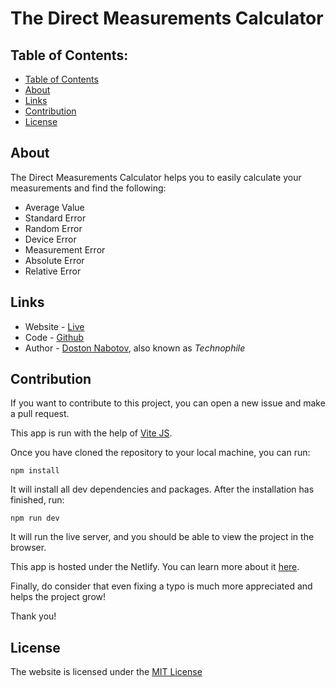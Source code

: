 # The Direct Measurements Calculator

## Table of Contents:

- [Table of Contents](#table-of-contents)
- [About](#about)
- [Links](#links)
- [Contribution](#contribution)
- [License](#license)

## About

The Direct Measurements Calculator helps you to easily calculate your measurements and find the following:

- Average Value
- Standard Error
- Random Error
- Device Error
- Measurement Error
- Absolute Error
- Relative Error

## Links

- Website - [Live](https://direct-measurements-calculator.netlify.app/)
- Code - [Github](https://github.com/dostonnabotov/direct-measurements-calculator)
- Author - [Doston Nabotov](https://github.com/dostonnabotov/direct-measurements-calculator), also known as _Technophile_

## Contribution

If you want to contribute to this project, you can open a new issue and make a pull request.

This app is run with the help of [Vite JS](https://vitejs.dev/).

Once you have cloned the repository to your local machine, you can run:

```
npm install
```

It will install all dev dependencies and packages. After the installation has finished, run:

```
npm run dev
```

It will run the live server, and you should be able to view the project in the browser.

This app is hosted under the Netlify. You can learn more about it [here](https://www.netlify.com/).

Finally, do consider that even fixing a typo is much more appreciated and helps the project grow!

Thank you!

## License

The website is licensed under the [MIT License](https://github.com/dostonnabotov/direct-measurements-calculator/blob/main/LICENCE.md)
